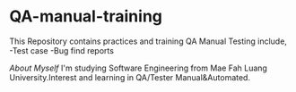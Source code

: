 # QA-manual-training
This Repository contains practices and training QA Manual Testing include, 
-Test case
-Bug find reports



*About Myself*
I'm studying Software Engineering from Mae Fah Luang University.Interest and learning in QA/Tester Manual&Automated.
